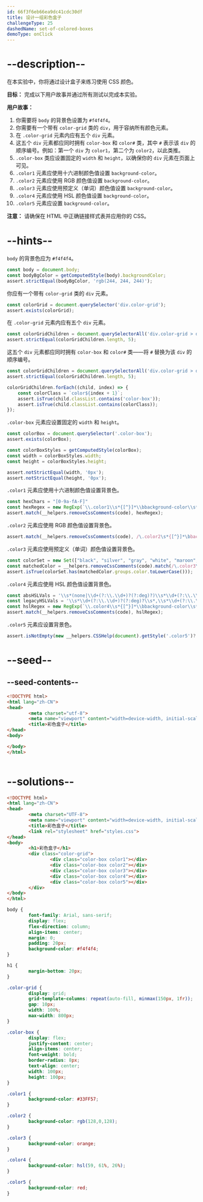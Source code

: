 ```yaml
---
id: 66f3f6eb66ea9dc41cdc30df
title: 设计一组彩色盒子
challengeType: 25
dashedName: set-of-colored-boxes
demoType: onClick
---
```


# --description--

在本实验中，你将通过设计盒子来练习使用 CSS 颜色。

**目标：** 完成以下用户故事并通过所有测试以完成本实验。

**用户故事：**

1. 你需要将 `body` 的背景色设置为 `#f4f4f4`。
2. 你需要有一个带有 `color-grid` 类的 `div`，用于容纳所有颜色元素。
3. 在 `.color-grid` 元素内应有五个 `div` 元素。
4. 这五个 `div` 元素都应同时拥有 `color-box` 和 `color#` 类，其中 `#` 表示该 `div` 的顺序编号。例如：第一个 `div` 为 `color1`，第二个为 `color2`，以此类推。
5. `.color-box` 类应设置固定的 `width` 和 `height`，以确保你的 `div` 元素在页面上可见。
6. `.color1` 元素应使用十六进制颜色值设置 `background-color`。
7. `.color2` 元素应使用 RGB 颜色值设置 `background-color`。
8. `.color3` 元素应使用预定义（单词）颜色值设置 `background-color`。
9. `.color4` 元素应使用 HSL 颜色值设置 `background-color`。
10. `.color5` 元素应设置 `background-color`。

**注意：** 请确保在 HTML 中正确链接样式表并应用你的 CSS。

# --hints--

`body` 的背景色应为 `#f4f4f4`。

```js
const body = document.body;
const bodyBgColor = getComputedStyle(body).backgroundColor;
assert.strictEqual(bodyBgColor, 'rgb(244, 244, 244)');
```

你应有一个带有 `color-grid` 类的 `div` 元素。

```js
const colorGrid = document.querySelector('div.color-grid');
assert.exists(colorGrid);
```

在 `.color-grid` 元素内应有五个 `div` 元素。

```js
const colorGridChildren = document.querySelectorAll('div.color-grid > div');
assert.strictEqual(colorGridChildren.length, 5);
```

这五个 `div` 元素都应同时拥有 `color-box` 和 `color#` 类——将 `#` 替换为该 `div` 的顺序编号。

```js
const colorGridChildren = document.querySelectorAll('div.color-grid > div');
assert.strictEqual(colorGridChildren.length, 5);

colorGridChildren.forEach((child, index) => {
    const colorClass = `color${index + 1}`;
    assert.isTrue(child.classList.contains('color-box'));
    assert.isTrue(child.classList.contains(colorClass));
});
```

`.color-box` 元素应设置固定的 `width` 和 `height`。

```js
const colorBox = document.querySelector('.color-box');
assert.exists(colorBox);

const colorBoxStyles = getComputedStyle(colorBox);
const width = colorBoxStyles.width;
const height = colorBoxStyles.height;

assert.notStrictEqual(width, '0px');
assert.notStrictEqual(height, '0px');
```

`.color1` 元素应使用十六进制颜色值设置背景色。

```js
const hexChars = "[0-9a-fA-F]"
const hexRegex = new RegExp(`\\.color1\\s*{[^}]*\\bbackground-color\\s*:\\s*#((${hexChars}{3,4})||(${hexChars}{6})||(${hexChars}{8}))\\s*;[^}]*}`);
assert.match(__helpers.removeCssComments(code), hexRegex);
```

`.color2` 元素应使用 RGB 颜色值设置背景色。

```js
assert.match(__helpers.removeCssComments(code), /\.color2\s*{[^}]*\bbackground-color\s*:\s*rgb\s*\(\s*\d+(?:\.\d+)?\s*(,|\s+)\s*\d+(?:\.\d+)?\s*\1\s*\d+(?:\.\d+)?\s*(\/\s*\d{1,2}(?:\.\d+)?%\s*)?\)\s*;[^}]*}/);
```

`.color3` 元素应使用预定义（单词）颜色值设置背景色。

```js
const colorSet = new Set(["black", "silver", "gray", "white", "maroon", "red", "purple", "fuchsia", "green", "lime", "olive", "yellow", "navy", "blue", "teal", "aqua", "aliceblue", "antiquewhite", "aqua", "aquamarine", "azure", "beige", "bisque", "black", "blanchedalmond", "blue", "blueviolet", "brown", "burlywood", "cadetblue", "chartreuse", "chocolate", "coral", "cornflowerblue", "cornsilk", "crimson", "cyan", "aqua", "darkblue", "darkcyan", "darkgoldenrod", "darkgray", "darkgreen", "darkgrey", "darkkhaki", "darkmagenta", "darkolivegreen", "darkorange", "darkorchid", "darkred", "darksalmon", "darkseagreen", "darkslateblue", "darkslategray", "darkslategrey", "darkturquoise", "darkviolet", "deeppink", "deepskyblue", "dimgray", "dimgrey", "dodgerblue", "firebrick", "floralwhite", "forestgreen", "fuchsia", "gainsboro", "ghostwhite", "gold", "goldenrod", "gray", "green", "greenyellow", "grey", "gray", "honeydew", "hotpink", "indianred", "indigo", "ivory", "khaki", "lavender", "lavenderblush", "lawngreen", "lemonchiffon", "lightblue", "lightcoral", "lightcyan", "lightgoldenrodyellow", "lightgray", "lightgreen", "lightgrey", "lightpink", "lightsalmon", "lightseagreen", "lightskyblue", "lightslategray", "lightslategrey", "lightsteelblue", "lightyellow", "lime", "limegreen", "linen", "magenta", "fuchsia", "maroon", "mediumaquamarine", "mediumblue", "mediumorchid", "mediumpurple", "mediumseagreen", "mediumslateblue", "mediumspringgreen", "mediumturquoise", "mediumvioletred", "midnightblue", "mintcream", "mistyrose", "moccasin", "navajowhite", "navy", "oldlace", "olive", "olivedrab", "orange", "orangered", "orchid", "palegoldenrod", "palegreen", "paleturquoise", "palevioletred", "papayawhip", "peachpuff", "peru", "pink", "plum", "powderblue", "purple", "rebeccapurple", "red", "rosybrown", "royalblue", "saddlebrown", "salmon", "sandybrown", "seagreen", "seashell", "sienna", "silver", "skyblue", "slateblue", "slategray", "slategrey", "snow", "springgreen", "steelblue", "tan", "teal", "thistle", "tomato", "transparent", "turquoise", "violet", "wheat", "white", "whitesmoke", "yellow", "yellowgreen"]);
const matchedColor = __helpers.removeCssComments(code).match(/\.color3\s*{[^}]*\bbackground-color\s*:\s*(?<color>[a-zA-Z]+)\s*;[^}]*}/);
assert.isTrue(colorSet.has(matchedColor.groups.color.toLowerCase()));
```

`.color4` 元素应使用 HSL 颜色值设置背景色。

```js
const absHSLVals = '\\s*(none|\\d+(?:\\.\\d+)?(?:deg)?)\\s*\\d+(?:\\.\\d+)?%?\\s*\\d+(?:\\.\\d+)?%?\\s*(\\/\\s*\\d{1,2}(?:\\.\\d+)?%\\s*)?';
const legacyHSLVals = '\\s*\\d+(?:\\.\\d+)?(?:deg)?\\s*,\\s*\\d+(?:\\.\\d+)?%\\s*,\\s*\\d+(?:\\.\\d+)?%\\s*(?:,\\s*\\d+(?:\\.\\d+)?\\s*)?';
const hslRegex = new RegExp(`\\.color4\\s*{[^}]*\\bbackground-color\\s*:\\s*hsl\\s*\\((${absHSLVals}|${legacyHSLVals})\\)\\s*;[^}]*}`);
assert.match(__helpers.removeCssComments(code), hslRegex);
```

`.color5` 元素应设置背景色。

```js
assert.isNotEmpty(new __helpers.CSSHelp(document).getStyle('.color5')?.getPropVal('background-color', true));
```

# --seed--

## --seed-contents--

```html
<!DOCTYPE html>
<html lang="zh-CN">
<head>
        <meta charset="utf-8">
        <meta name="viewport" content="width=device-width, initial-scale=1.0">
        <title>彩色盒子</title>
</head>
<body>

</body>
</html>
```

```css

```

# --solutions--

```html
<!DOCTYPE html>
<html lang="zh-CN">
<head>
        <meta charset="UTF-8">
        <meta name="viewport" content="width=device-width, initial-scale=1.0">
        <title>彩色盒子</title>
        <link rel="stylesheet" href="styles.css">
</head>
<body>
        <h1>彩色盒子</h1>
        <div class="color-grid"> 
                <div class="color-box color1"></div>
                <div class="color-box color2"></div>
                <div class="color-box color3"></div>
                <div class="color-box color4"></div>
                <div class="color-box color5"></div>
        </div>
</body>
</html>
```

```css
body {
        font-family: Arial, sans-serif;
        display: flex;
        flex-direction: column;
        align-items: center;
        margin: 0;
        padding: 20px;
        background-color: #f4f4f4;
}

h1 {
        margin-bottom: 20px;
}

.color-grid {
        display: grid;
        grid-template-columns: repeat(auto-fill, minmax(150px, 1fr));
        gap: 10px;
        width: 100%;
        max-width: 800px;
}

.color-box {
        display: flex;
        justify-content: center;
        align-items: center;
        font-weight: bold;
        border-radius: 8px;
        text-align: center;
        width: 100px;
        height: 100px;
}

.color1 {
        background-color: #33FF57;
}

.color2 {
        background-color: rgb(128,0,128);
}

.color3 {
        background-color: orange;
}

.color4 {
        background-color: hsl(59, 61%, 26%);
}

.color5 {
        background-color: red;
}
```

